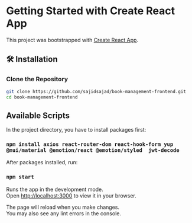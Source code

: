 # Getting Started with Create React App

This project was bootstrapped with [Create React App](https://github.com/facebook/create-react-app).

## 🛠️ **Installation**
### **Clone the Repository**
```bash
git clone https://github.com/sajidsajad/book-management-frontend.git
cd book-management-frontend
```

## Available Scripts

In the project directory, you have to install packages first:

### `npm install axios react-router-dom react-hook-form yup @mui/material @emotion/react @emotion/styled  jwt-decode`

After packages installed, run:

### `npm start`

Runs the app in the development mode.\
Open [http://localhost:3000](http://localhost:3000) to view it in your browser.

The page will reload when you make changes.\
You may also see any lint errors in the console.

